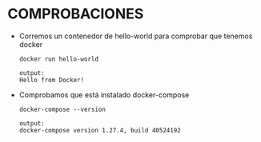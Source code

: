 # COMPROBACIONES

- Corremos un contenedor de hello-world para comprobar que tenemos docker

      docker run hello-world
      
      output:
      Hello from Docker!

- Comprobamos que está instalado docker-compose

      docker-compose --version
      
      output:
      docker-compose version 1.27.4, build 40524192
